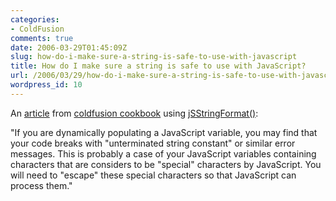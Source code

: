 ```yaml
---
categories:
- ColdFusion
comments: true
date: 2006-03-29T01:45:09Z
slug: how-do-i-make-sure-a-string-is-safe-to-use-with-javascript
title: How do I make sure a string is safe to use with JavaScript?
url: /2006/03/29/how-do-i-make-sure-a-string-is-safe-to-use-with-javascript/
wordpress_id: 10
---
```


An [article](http://www.coldfusioncookbook.com/entry/78/How-do-I-make-sure-a-string-is-safe-to-use-with-JavaScript?) from [coldfusion cookbook](http://www.coldfusioncookbook.com/) using [jSStringFormat()](http://livedocs.macromedia.com/coldfusion/7/htmldocs/00000543.htm#1106993):




"If you are dynamically populating a JavaScript variable, you may find that your code breaks with "unterminated string constant" or similar error messages. This is probably a case of your JavaScript variables containing characters that are considers to be "special" characters by JavaScript. You will need to "escape" these special characters so that JavaScript can process them."




